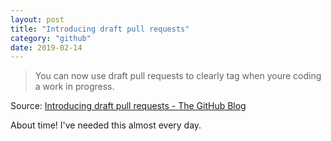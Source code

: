 ```yaml
---
layout: post
title: "Introducing draft pull requests"
category: "github"
date: 2019-02-14
---
```


> You can now use draft pull requests to clearly tag when youre coding a work in progress.

Source: [Introducing draft pull requests - The GitHub Blog](https://github.blog/2019-02-14-introducing-draft-pull-requests/)

About time!  I've needed this almost every day.
